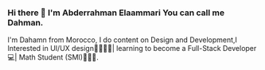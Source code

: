 ### Hi there 👋 I'm Abderrahman Elaammari You can call me Dahman.
I'm Dahamn from Morocco, I do content on Design and Development,I Interested in UI/UX design👨🏻‍💻✨| learning to become a Full-Stack Developer💻| Math Student (SMI)👨🏻‍🎓.
<!--
**DahmanCode/DahmanCode** is a ✨ _special_ ✨ repository because its `README.md` (this file) appears on your GitHub profile.

Here are some ideas to get you started:

- 🔭 I’m currently working on ...
- 🌱 I’m currently learning ...
- 👯 I’m looking to collaborate on ...
- 🤔 I’m looking for help with ...
- 💬 Ask me about ...
- 📫 How to reach me: ...
- 😄 Pronouns: ...
- ⚡ Fun fact: ...
-->
